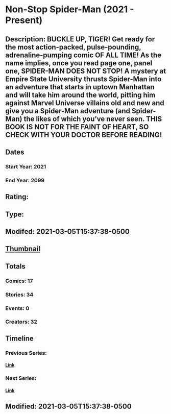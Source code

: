 # Non-Stop Spider-Man (2021 - Present)
## Description: BUCKLE UP, TIGER! Get ready for the most action-packed, pulse-pounding, adrenaline-pumping comic OF ALL TIME! As the name implies, once you read page one, panel one, SPIDER-MAN DOES NOT STOP! A mystery at Empire State University thrusts Spider-Man into an adventure that starts in uptown Manhattan and will take him around the world, pitting him against Marvel Universe villains old and new and give you a Spider-Man adventure (and Spider-Man) the likes of which you’ve never seen. THIS BOOK IS NOT FOR THE FAINT OF HEART, SO CHECK WITH YOUR DOCTOR BEFORE READING! 
## Dates
### Start Year: 2021
### End Year: 2099
## Rating: 
## Type: 
## Modifed: 2021-03-05T15:37:38-0500
## [Thumbnail](http://i.annihil.us/u/prod/marvel/i/mg/d/e0/604296359942b.jpg)
## Totals
### Comics: 17
### Stories: 34
### Events: 0
### Creators: 32
## Timeline
### Previous Series: 
#### [Link]()
### Next Series: 
#### [Link]()
## Modified: 2021-03-05T15:37:38-0500